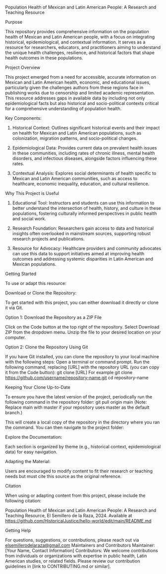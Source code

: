 Population Health of Mexican and Latin American People: A Research and Teaching Resource

Purpose

This repository provides comprehensive information on the population health of Mexican and Latin American people, with a focus on integrating historical, epidemiological, and contextual information. It serves as a resource for researchers, educators, and practitioners aiming to understand the unique health challenges, resilience, and historical factors that shape health outcomes in these populations.

Project Overview

This project emerged from a need for accessible, accurate information on Mexican and Latin American health, economic, and educational issues, particularly given the challenges authors from these regions face in publishing works due to censorship and limited academic representation. This resource addresses gaps in available data by including not only epidemiological facts but also historical and socio-political contexts critical for a comprehensive understanding of population health.

Key Components:

1) Historical Context: Outlines significant historical events and their impact on health for Mexican and Latin American populations, such as colonization, migration patterns, and socio-political changes.

2) Epidemiological Data: Provides current data on prevalent health issues in these communities, including rates of chronic illness, mental health disorders, and infectious diseases, alongside factors influencing these rates.

3) Contextual Analysis: Explores social determinants of health specific to Mexican and Latin American communities, such as access to healthcare, economic inequality, education, and cultural resilience.

Why This Project is Useful

1) Educational Tool: Instructors and students can use this information to better understand the intersection of health, history, and culture in these populations, fostering culturally informed perspectives in public health and social work.

2) Research Foundation: Researchers gain access to data and historical insights often overlooked in mainstream sources, supporting robust research projects and publications.

3) Resource for Advocacy: Healthcare providers and community advocates can use this data to support initiatives aimed at improving health outcomes and addressing systemic disparities in Latin American and Mexican populations.

Getting Started

To use or adapt this resource:

Download or Clone the Repository: 

To get started with this project, you can either download it directly or clone it via Git.

Option 1: Download the Repository as a ZIP File

Click on the Code button at the top right of the repository.
Select Download ZIP from the dropdown menu.
Unzip the file to your desired location on your computer.

Option 2: Clone the Repository Using Git

If you have Git installed, you can clone the repository to your local machine with the following steps:
Open a terminal or command prompt.
Run the following command, replacing [URL] with the repository URL (you can copy it from the Code button):
git clone [URL]
For example 
git clone https://github.com/username/repository-name.git
cd repository-name

Keeping Your Clone Up-to-Date

To ensure you have the latest version of the project, periodically run the following command in the repository folder:
git pull origin main
(Note: Replace main with master if your repository uses master as the default branch.)

This will create a local copy of the repository in the directory where you ran the command. You can then navigate to the project folder:

Explore the Documentation: 

Each section is organized by theme (e.g., historical context, epidemiological data) for easy navigation.

Adapting the Material: 

Users are encouraged to modify content to fit their research or teaching needs but must cite this source as the original reference.

Citation

When using or adapting content from this project, please include the following citation:

Population Health of Mexican and Latin American People: A Research and Teaching Resource, El Semillero de la Raza, 2024. Available at https://github.com/HistoricalJustice/hello-world/edit/main/README.md

Getting Help

For questions, suggestions, or contributions, please reach out via elsemillerodelaraza@gmail.com
Maintainers and Contributors
Maintainer: [Your Name, Contact Information]
Contributors: We welcome contributions from individuals or organizations with expertise in public health, Latin American studies, or related fields. Please review our contribution guidelines in [link to CONTRIBUTING.md or similar].
